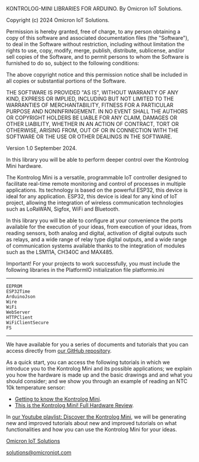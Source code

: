 KONTROLOG-MINI LIBRARIES FOR ARDUINO.
By Omicron IoT Solutions.
	

Copyright (c) 2024 Omicron IoT Solutions.

Permission is hereby granted, free of charge, to any person obtaining a copy
of this software and associated documentation files (the "Software"), to deal
in the Software without restriction, including without limitation the rights
to use, copy, modify, merge, publish, distribute, sublicense, and/or sell
copies of the Software, and to permit persons to whom the Software is
furnished to do so, subject to the following conditions:

The above copyright notice and this permission notice shall be included in
all copies or substantial portions of the Software.

THE SOFTWARE IS PROVIDED "AS IS", WITHOUT WARRANTY OF ANY KIND, EXPRESS OR
IMPLIED, INCLUDING BUT NOT LIMITED TO THE WARRANTIES OF MERCHANTABILITY,
FITNESS FOR A PARTICULAR PURPOSE AND NONINFRINGEMENT. IN NO EVENT SHALL THE
AUTHORS OR COPYRIGHT HOLDERS BE LIABLE FOR ANY CLAIM, DAMAGES OR OTHER
LIABILITY, WHETHER IN AN ACTION OF CONTRACT, TORT OR OTHERWISE, ARISING FROM,
OUT OF OR IN CONNECTION WITH THE SOFTWARE OR THE USE OR OTHER DEALINGS IN
THE SOFTWARE.

Version 1.0 September 2024.

In this library you will be able to perform deeper control over the Kontrolog Mini hardware.

The Kontrolog Mini is a versatile, programmable IoT controller designed to facilitate real-time remote monitoring and control of processes in multiple applications. Its technology is based on the powerful ESP32, this device is ideal for any application. ESP32, this device is ideal for any kind of IoT project, allowing the integration of wireless communication technologies such as LoRaWAN, Sigfox, WiFi and Bluetooth.

In this library you will be able to configure at your convenience the ports available for the execution of your ideas, from execution of your ideas, from reading sensors, both analog and digital, activation of digital outputs such as relays, and a wide range of relay type digital outputs, and a wide range of communication systems available thanks to the integration of modules such as the LSM11A, CH340C and MAX485.

Important!
For your projects to work successfully, you must include the following libraries in the PlatformIO initialization file platformio.ini

**************************************************************************************************************************************
    EEPROM
    ESP32Time
    ArduinoJson
    Wire
    WiFi
    WebServer
    HTTPClient
    WiFiClientSecure
    FS
**************************************************************************************************************************************

We have available for you a series of documents and tutorials that you can access directly from 
[our GitHub repository](https://github.com/Omicron-IoT-Solutions/Kontrolog-Mini).

As a quick start, you can access the following tutorials in which we introduce you to the Kontrolog 
Mini and its possible applications; we explain you how the hardware is made up and the basic drawings and
and what you should consider; and we show you through an example of reading an NTC 10k temperature sensor:

- [Getting to know the Kontrolog Mini](https://youtu.be/A-u6I39MJpE).
- [This is the Kontrolog Mini! Full Hardware Review](https://youtu.be/Ibu8fl2TTMs).

In [our Youtube playlist: Discover the Kontrolog Mini](https://www.youtube.com/watch?v=A-u6I39MJpE&list=PLyuRcsMDP86IX-V9vOogLy5s5wDVxQtYA), we will be generating new and improved tutorials about 
new and improved tutorials on what functionalities and how you can use the Kontrolog Mini for your ideas.

[Omicron IoT Solutions](https://omicroniot.com/)

solutions@omicroniot.com
